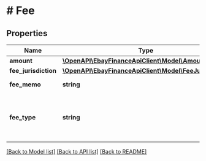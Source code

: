 # # Fee

## Properties

Name | Type | Description | Notes
------------ | ------------- | ------------- | -------------
**amount** | [**\OpenAPI\EbayFinanceApiClient\Model\Amount**](Amount.md) |  | [optional]
**fee_jurisdiction** | [**\OpenAPI\EbayFinanceApiClient\Model\FeeJurisdiction**](FeeJurisdiction.md) |  | [optional]
**fee_memo** | **string** | A description of the fee that was deducted from the seller payout. | [optional]
**fee_type** | **string** | The enumeration value returned here indicates the type of fee that was deducted from the seller payout. For implementation help, refer to &lt;a href&#x3D;&#39;https://developer.ebay.com/api-docs/sell/finances/types/api:FeeTypeEnum&#39;&gt;eBay API documentation&lt;/a&gt; | [optional]

[[Back to Model list]](../../README.md#models) [[Back to API list]](../../README.md#endpoints) [[Back to README]](../../README.md)
